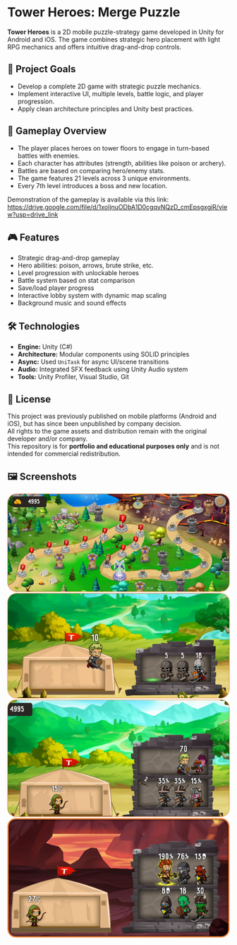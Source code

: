 # Tower Heroes: Merge Puzzle

**Tower Heroes** is a 2D mobile puzzle-strategy game developed in Unity for Android and iOS. The game combines strategic hero placement with light RPG mechanics and offers intuitive drag-and-drop controls.

## 🎯 Project Goals

- Develop a complete 2D game with strategic puzzle mechanics.
- Implement interactive UI, multiple levels, battle logic, and player progression.
- Apply clean architecture principles and Unity best practices.

## 🧩 Gameplay Overview

- The player places heroes on tower floors to engage in turn-based battles with enemies.
- Each character has attributes (strength, abilities like poison or archery).
- Battles are based on comparing hero/enemy stats.
- The game features 21 levels across 3 unique environments.
- Every 7th level introduces a boss and new location.

Demonstration of the gameplay is available via this link: https://drive.google.com/file/d/1xoIjnuODbA1D0cgqyNQzD_cmEpsgxgjR/view?usp=drive_link 

## 🎮 Features

- Strategic drag-and-drop gameplay
- Hero abilities: poison, arrows, brute strike, etc.
- Level progression with unlockable heroes
- Battle system based on stat comparison
- Save/load player progress
- Interactive lobby system with dynamic map scaling
- Background music and sound effects

## 🛠️ Technologies

- **Engine:** Unity (C#)
- **Architecture:** Modular components using SOLID principles
- **Async:** Used `UniTask` for async UI/scene transitions
- **Audio:** Integrated SFX feedback using Unity Audio system
- **Tools:** Unity Profiler, Visual Studio, Git


## 📄 License

This project was previously published on mobile platforms (Android and iOS), but has since been unpublished by company decision.  
All rights to the game assets and distribution remain with the original developer and/or company.  
This repository is for **portfolio and educational purposes only** and is not intended for commercial redistribution.

## 🖼️ Screenshots
![Screenshot 1](Picture1.png)
![Screenshot 2](Picture2.png)
![Screenshot 3](Picture3.png)
![Screenshot 4](Picture4.png)
 
